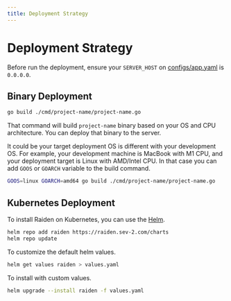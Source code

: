 ```yaml
---
title: Deployment Strategy
---
```


# Deployment Strategy

Before run the deployment, ensure your `SERVER_HOST`
on [configs/app.yaml](/docs/config) is `0.0.0.0`.

## Binary Deployment

```sh
go build ./cmd/project-name/project-name.go
```

That command will build `project-name` binary based on your OS and CPU architecture.
You can deploy that binary to the server.

It could be your target deployment OS is different with your development OS.
For example, your development machine is MacBook with M1 CPU, and your deployment target is
Linux with AMD/Intel CPU. In that case you can add `GOOS` or `GOARCH` variable to
the build command.

```sh
GOOS=linux GOARCH=amd64 go build ./cmd/project-name/project-name.go
```

## Kubernetes Deployment

To install Raiden on Kubernetes, you can use the [Helm](https://helm.sh/).

```sh
helm repo add raiden https://raiden.sev-2.com/charts
helm repo update
```

To customize the default helm values.

```sh
helm get values raiden > values.yaml
```

To install with custom values.

```sh
helm upgrade --install raiden -f values.yaml
```
